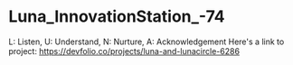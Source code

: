 # Luna_InnovationStation_-74
L: Listen, U: Understand, N: Nurture, A: Acknowledgement 
Here's a link to project:
https://devfolio.co/projects/luna-and-lunacircle-6286
